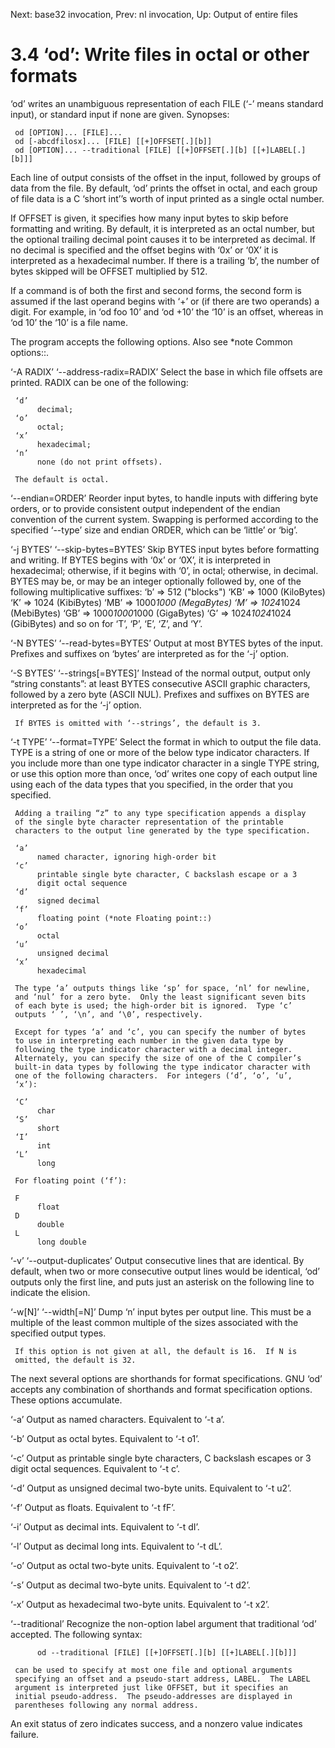 Next: base32 invocation,  Prev: nl invocation,  Up: Output of entire files

3.4 ‘od’: Write files in octal or other formats
===============================================

‘od’ writes an unambiguous representation of each FILE (‘-’ means
standard input), or standard input if none are given.  Synopses:

     od [OPTION]... [FILE]...
     od [-abcdfilosx]... [FILE] [[+]OFFSET[.][b]]
     od [OPTION]... --traditional [FILE] [[+]OFFSET[.][b] [[+]LABEL[.][b]]]

   Each line of output consists of the offset in the input, followed by
groups of data from the file.  By default, ‘od’ prints the offset in
octal, and each group of file data is a C ‘short int’’s worth of input
printed as a single octal number.

   If OFFSET is given, it specifies how many input bytes to skip before
formatting and writing.  By default, it is interpreted as an octal
number, but the optional trailing decimal point causes it to be
interpreted as decimal.  If no decimal is specified and the offset
begins with ‘0x’ or ‘0X’ it is interpreted as a hexadecimal number.  If
there is a trailing ‘b’, the number of bytes skipped will be OFFSET
multiplied by 512.

   If a command is of both the first and second forms, the second form
is assumed if the last operand begins with ‘+’ or (if there are two
operands) a digit.  For example, in ‘od foo 10’ and ‘od +10’ the ‘10’ is
an offset, whereas in ‘od 10’ the ‘10’ is a file name.

   The program accepts the following options.  Also see *note Common
options::.

‘-A RADIX’
‘--address-radix=RADIX’
     Select the base in which file offsets are printed.  RADIX can be
     one of the following:

     ‘d’
          decimal;
     ‘o’
          octal;
     ‘x’
          hexadecimal;
     ‘n’
          none (do not print offsets).

     The default is octal.

‘--endian=ORDER’
     Reorder input bytes, to handle inputs with differing byte orders,
     or to provide consistent output independent of the endian
     convention of the current system.  Swapping is performed according
     to the specified ‘--type’ size and endian ORDER, which can be
     ‘little’ or ‘big’.

‘-j BYTES’
‘--skip-bytes=BYTES’
     Skip BYTES input bytes before formatting and writing.  If BYTES
     begins with ‘0x’ or ‘0X’, it is interpreted in hexadecimal;
     otherwise, if it begins with ‘0’, in octal; otherwise, in decimal.
     BYTES may be, or may be an integer optionally followed by, one of
     the following multiplicative suffixes:
          ‘b’  =>            512 ("blocks")
          ‘KB’ =>           1000 (KiloBytes)
          ‘K’  =>           1024 (KibiBytes)
          ‘MB’ =>      1000*1000 (MegaBytes)
          ‘M’  =>      1024*1024 (MebiBytes)
          ‘GB’ => 1000*1000*1000 (GigaBytes)
          ‘G’  => 1024*1024*1024 (GibiBytes)
     and so on for ‘T’, ‘P’, ‘E’, ‘Z’, and ‘Y’.

‘-N BYTES’
‘--read-bytes=BYTES’
     Output at most BYTES bytes of the input.  Prefixes and suffixes on
     ‘bytes’ are interpreted as for the ‘-j’ option.

‘-S BYTES’
‘--strings[=BYTES]’
     Instead of the normal output, output only “string constants”: at
     least BYTES consecutive ASCII graphic characters, followed by a
     zero byte (ASCII NUL). Prefixes and suffixes on BYTES are
     interpreted as for the ‘-j’ option.

     If BYTES is omitted with ‘--strings’, the default is 3.

‘-t TYPE’
‘--format=TYPE’
     Select the format in which to output the file data.  TYPE is a
     string of one or more of the below type indicator characters.  If
     you include more than one type indicator character in a single TYPE
     string, or use this option more than once, ‘od’ writes one copy of
     each output line using each of the data types that you specified,
     in the order that you specified.

     Adding a trailing “z” to any type specification appends a display
     of the single byte character representation of the printable
     characters to the output line generated by the type specification.

     ‘a’
          named character, ignoring high-order bit
     ‘c’
          printable single byte character, C backslash escape or a 3
          digit octal sequence
     ‘d’
          signed decimal
     ‘f’
          floating point (*note Floating point::)
     ‘o’
          octal
     ‘u’
          unsigned decimal
     ‘x’
          hexadecimal

     The type ‘a’ outputs things like ‘sp’ for space, ‘nl’ for newline,
     and ‘nul’ for a zero byte.  Only the least significant seven bits
     of each byte is used; the high-order bit is ignored.  Type ‘c’
     outputs ‘ ’, ‘\n’, and ‘\0’, respectively.

     Except for types ‘a’ and ‘c’, you can specify the number of bytes
     to use in interpreting each number in the given data type by
     following the type indicator character with a decimal integer.
     Alternately, you can specify the size of one of the C compiler’s
     built-in data types by following the type indicator character with
     one of the following characters.  For integers (‘d’, ‘o’, ‘u’,
     ‘x’):

     ‘C’
          char
     ‘S’
          short
     ‘I’
          int
     ‘L’
          long

     For floating point (‘f’):

     F
          float
     D
          double
     L
          long double

‘-v’
‘--output-duplicates’
     Output consecutive lines that are identical.  By default, when two
     or more consecutive output lines would be identical, ‘od’ outputs
     only the first line, and puts just an asterisk on the following
     line to indicate the elision.

‘-w[N]’
‘--width[=N]’
     Dump ‘n’ input bytes per output line.  This must be a multiple of
     the least common multiple of the sizes associated with the
     specified output types.

     If this option is not given at all, the default is 16.  If N is
     omitted, the default is 32.

   The next several options are shorthands for format specifications.
GNU ‘od’ accepts any combination of shorthands and format specification
options.  These options accumulate.

‘-a’
     Output as named characters.  Equivalent to ‘-t a’.

‘-b’
     Output as octal bytes.  Equivalent to ‘-t o1’.

‘-c’
     Output as printable single byte characters, C backslash escapes or
     3 digit octal sequences.  Equivalent to ‘-t c’.

‘-d’
     Output as unsigned decimal two-byte units.  Equivalent to ‘-t u2’.

‘-f’
     Output as floats.  Equivalent to ‘-t fF’.

‘-i’
     Output as decimal ints.  Equivalent to ‘-t dI’.

‘-l’
     Output as decimal long ints.  Equivalent to ‘-t dL’.

‘-o’
     Output as octal two-byte units.  Equivalent to ‘-t o2’.

‘-s’
     Output as decimal two-byte units.  Equivalent to ‘-t d2’.

‘-x’
     Output as hexadecimal two-byte units.  Equivalent to ‘-t x2’.

‘--traditional’
     Recognize the non-option label argument that traditional ‘od’
     accepted.  The following syntax:

          od --traditional [FILE] [[+]OFFSET[.][b] [[+]LABEL[.][b]]]

     can be used to specify at most one file and optional arguments
     specifying an offset and a pseudo-start address, LABEL.  The LABEL
     argument is interpreted just like OFFSET, but it specifies an
     initial pseudo-address.  The pseudo-addresses are displayed in
     parentheses following any normal address.

   An exit status of zero indicates success, and a nonzero value
indicates failure.

